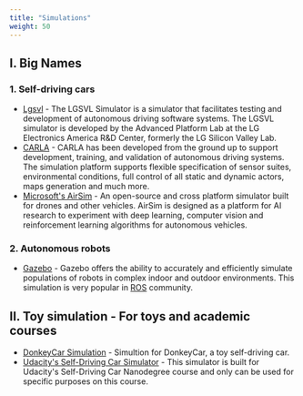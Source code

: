 ```yaml
---
title: "Simulations"
weight: 50
---
```


## I. Big Names

### 1. Self-driving cars

- [Lgsvl](https://www.lgsvlsimulator.com/) - The LGSVL Simulator is a simulator that facilitates testing and development of autonomous driving software systems. The LGSVL simulator is developed by the Advanced Platform Lab at the LG Electronics America R&D Center, formerly the LG Silicon Valley Lab.
- [CARLA](http://carla.org/) - CARLA has been developed from the ground up to support development, training, and validation of autonomous driving systems. The simulation platform supports flexible specification of sensor suites, environmental conditions, full control of all static and dynamic actors, maps generation and much more.
- [Microsoft's AirSim](https://github.com/Microsoft/AirSim) - An open-source and cross platform simulator built for drones and other vehicles. AirSim is designed as a platform for AI research to experiment with deep learning, computer vision and reinforcement learning algorithms for autonomous vehicles. 

### 2. Autonomous robots

- [Gazebo](http://gazebosim.org/) - Gazebo offers the ability to accurately and efficiently simulate populations of robots in complex indoor and outdoor environments. This simulation is very popular in [ROS](https://www.ros.org/) community.

## II. Toy simulation - For toys and academic courses

- [DonkeyCar Simulation](https://docs.donkeycar.com/guide/simulator/) - Simultion for DonkeyCar, a toy self-driving car.
- [Udacity's Self-Driving Car Simulator](https://github.com/udacity/self-driving-car-sim) - This simulator is built for Udacity's Self-Driving Car Nanodegree course and only can be used for specific purposes on this course. 